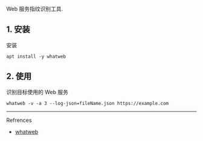 Web 服务指纹识别工具.

## 1. 安装

安装

```
apt install -y whatweb
```

## 2. 使用

识别目标使用的 Web 服务

```
whatweb -v -a 3 --log-json=fileName.json https://example.com
```

---

Refrences

- [whatweb](https://www.kali.org/tools/whatweb/)

